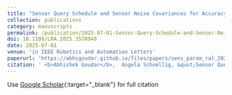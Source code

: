 ```yaml
---
title: "Sensor Query Schedule and Sensor Noise Covariances for Accuracy-Constrained Trajectory Estimation"
collection: publications
category: manuscripts
permalink: /publication/2025-07-01-Sensor-Query-Schedule-and-Sensor-Noise-Covariances-for-Accuracy-Constrained-Trajectory-Estimation
doi: 10.1109/LRA.2025.3570948
date: 2025-07-01
venue: 'in IEEE Robotics and Automation Letters'
paperurl: 'https://abhigoudar.github.io/files/papers/sens_param_ral_2025.pdf'
citation: ' <b>Abhishek Goudar</b>,  Angela Schoellig, &quot;Sensor Query Schedule and Sensor Noise Covariances for Accuracy-Constrained Trajectory Estimation.&quot;'
---
```

Use [Google Scholar](https://scholar.google.com/scholar?q=Sensor+Query+Schedule+and+Sensor+Noise+Covariances+for+Accuracy+Constrained+Trajectory+Estimation){:target="_blank"} for full citation